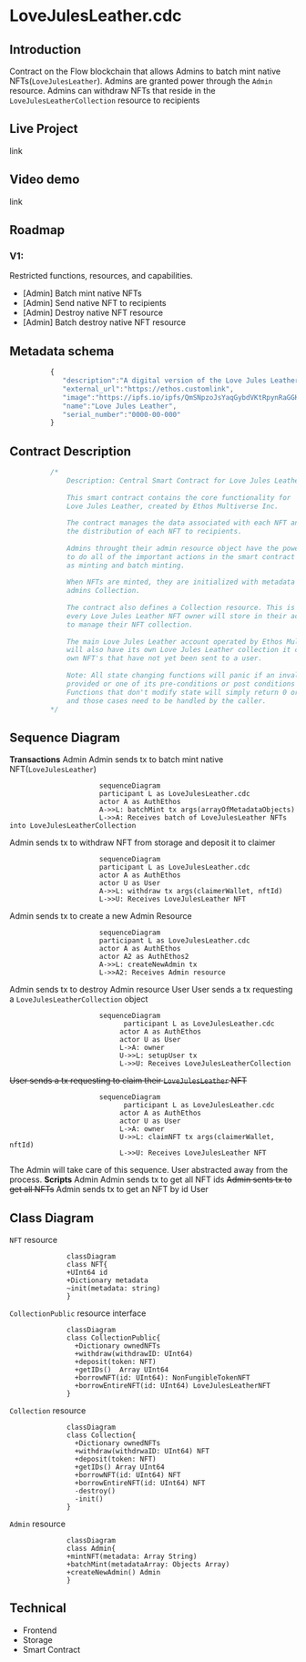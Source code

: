  
# LoveJulesLeather.cdc
## Introduction  
Contract on the Flow blockchain that allows Admins to batch mint native NFTs(`LoveJulesLeather`).
Admins are granted power through the `Admin` resource.
Admins can withdraw NFTs that reside in the `LoveJulesLeatherCollection` resource to recipients
## Live Project  
link
## Video demo  
link
## Roadmap  
### V1:
Restricted functions, resources, and capabilities.
* [Admin] Batch mint native NFTs
* [Admin] Send native NFT to recipients
* [Admin] Destroy native NFT resource
* [Admin] Batch destroy native NFT resource
## Metadata schema
``` javascript
		  {
		     "description":"A digital version of the Love Jules Leather signature tiger image",
		     "external_url":"https://ethos.customlink",
		     "image":"https://ipfs.io/ipfs/QmSNpzoJsYaqGybdVKtRpynRaGGKJYkLYVXcBKyyApvbeN",
		     "name":"Love Jules Leather",
		     "serial_number":"0000-00-000"
		  }
```
## Contract Description
``` javascript
		  /*
		      Description: Central Smart Contract for Love Jules Leather
		      
		      This smart contract contains the core functionality for 
		      Love Jules Leather, created by Ethos Multiverse Inc.
		      
		      The contract manages the data associated with each NFT and 
		      the distribution of each NFT to recipients.
		      
		      Admins throught their admin resource object have the power 
		      to do all of the important actions in the smart contract such 
		      as minting and batch minting.
		      
		      When NFTs are minted, they are initialized with metadata and stored in the
		      admins Collection.
		      
		      The contract also defines a Collection resource. This is an object that 
		      every Love Jules Leather NFT owner will store in their account
		      to manage their NFT collection.
		      
		      The main Love Jules Leather account operated by Ethos Multiverse Inc. 
		      will also have its own Love Jules Leather collection it can use to hold its 
		      own NFT's that have not yet been sent to a user.
		      
		      Note: All state changing functions will panic if an invalid argument is
		      provided or one of its pre-conditions or post conditions aren't met.
		      Functions that don't modify state will simply return 0 or nil 
		      and those cases need to be handled by the caller.
		  */
```
## Sequence Diagram  
**Transactions**
Admin
Admin sends tx to batch mint native NFT(`LoveJulesLeather`)
``` mermaid
					  sequenceDiagram
					  participant L as LoveJulesLeather.cdc
					  actor A as AuthEthos
					  A->>L: batchMint tx args(arrayOfMetadataObjects)
					  L->>A: Receives batch of LoveJulesLeather NFTs into LoveJulesLeatherCollection
```
Admin sends tx to withdraw NFT from storage and deposit it to claimer
``` mermaid
					  sequenceDiagram
					  participant L as LoveJulesLeather.cdc
					  actor A as AuthEthos
					  actor U as User
					  A->>L: withdraw tx args(claimerWallet, nftId)
					  L->>U: Receives LoveJulesLeather NFT 
```
Admin sends tx to create a new Admin Resource
``` mermaid
					  sequenceDiagram
					  participant L as LoveJulesLeather.cdc
					  actor A as AuthEthos
					  actor A2 as AuthEthos2
					  A->>L: createNewAdmin tx 
					  L->>A2: Receives Admin resource 
```
Admin sends tx to destroy Admin resource
User
User sends a tx requesting a `LoveJulesLeatherCollection` object
``` mermaid
					  sequenceDiagram
					        participant L as LoveJulesLeather.cdc
					       actor A as AuthEthos
					       actor U as User
					       L->A: owner
					       U->>L: setupUser tx
					       L->>U: Receives LoveJulesLeatherCollection
```
~~User sends a tx requesting to claim their `LoveJulesLeather` NFT~~
``` mermaid
					  sequenceDiagram
					        participant L as LoveJulesLeather.cdc
					       actor A as AuthEthos
					       actor U as User
					       L->A: owner
					       U->>L: claimNFT tx args(claimerWallet, nftId)
					       L->>U: Receives LoveJulesLeather NFT 
```
The Admin will take care of this sequence. User abstracted away from the process.
**Scripts**
Admin
Admin sends tx to get all NFT ids
~~Admin sents tx to get all NFTs~~
Admin sends tx to get an NFT by id
User
## Class Diagram
`NFT` resource
``` mermaid
			  classDiagram
			  class NFT{
			  +UInt64 id
			  +Dictionary metadata
			  ~init(metadata: string)
			  }
```
`CollectionPublic` resource interface
``` mermaid
			  classDiagram
			  class CollectionPublic{
				+Dictionary ownedNFTs
				+withdraw(withdrawID: UInt64)
				+deposit(token: NFT) 
				+getIDs()  Array UInt64
				+borrowNFT(id: UInt64): NonFungibleTokenNFT
				+borrowEntireNFT(id: UInt64) LoveJulesLeatherNFT
			  }
```
`Collection` resource
``` mermaid
			  classDiagram
			  class Collection{
				+Dictionary ownedNFTs
				+withdraw(withdrwaID: UInt64) NFT
				+deposit(token: NFT)
				+getIDs() Array UInt64
				+borrowNFT(id: UInt64) NFT
				+borrowEntireNFT(id: UInt64) NFT
				-destroy()
				-init()
			  }
```
`Admin` resource
``` mermaid
			  classDiagram
			  class Admin{
			  +mintNFT(metadata: Array String)
			  +batchMint(metadataArray: Objects Array)
			  +createNewAdmin() Admin
			  }
```
## Technical
* Frontend
* Storage
* Smart Contract